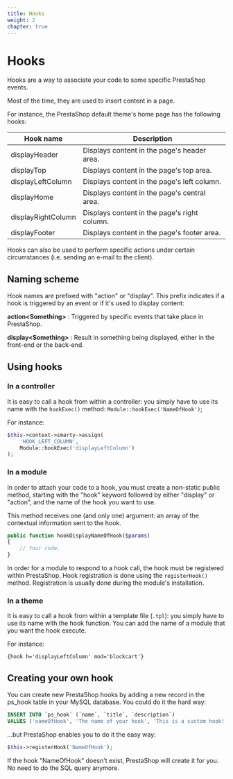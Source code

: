 ```yaml
---
title: Hooks
weight: 2
chapter: true
---
```


# Hooks

Hooks are a way to associate your code to some specific PrestaShop events.

Most of the time, they are used to insert content in a page.

For instance, the PrestaShop default theme's home page has the following hooks:

| Hook name | Description
|-----------|------------
| displayHeader | Displays content in the page's header area.
| displayTop	| Displays content in the page's top area.
| displayLeftColumn	| Displays content in the page's left column.
| displayHome | Displays content in the page's central area.
| displayRightColumn | Displays content in the page's right column.
| displayFooter | Displays content in the page's footer area.

Hooks can also be used to perform specific actions under certain circumstances (i.e. sending an e-mail to the client).

## Naming scheme

Hook names are prefixed with "action" or "display". This prefix indicates if a hook is triggered by an event or if it's used to display content:

**action&lt;Something>**
: Triggered by specific events that take place in PrestaShop.

**display&lt;Something>**
: Result in something being displayed, either in the front-end or the back-end.

## Using hooks

### In a controller
It is easy to call a hook from within a controller: you simply have to use its name with the `hookExec()` method: `Module::hookExec('NameOfHook')`;

For instance:
```php
$this->context->smarty->assign(
    'HOOK_LEFT_COLUMN',
    Module::hookExec('displayLeftColumn')
);
```

### In a module

In order to attach your code to a hook, you must create a non-static public method, starting with the "hook" keyword followed by either "display" or "action", and the name of the hook you want to use.

This method receives one (and only one) argument: an array of the contextual information sent to the hook.

```php
public function hookDisplayNameOfHook($params)
{
    // Your code.
}
```

In order for a module to respond to a hook call, the hook must be registered within PrestaShop. Hook registration is done using the `registerHook()` method. Registration is usually done during the module's installation.

### In a theme

It is easy to call a hook from within a template file (`.tpl`): you simply have to use its name with the hook function. You can add the name of a module that you want the hook execute.

For instance:

```
{hook h='displayLeftColumn' mod='blockcart'}
```

## Creating your own hook

You can create new PrestaShop hooks by adding a new record in the ps_hook table in your MySQL database. You could do it the hard way:

```sql
INSERT INTO `ps_hook` (`name`, `title`, `description`)
VALUES ('nameOfHook', 'The name of your hook', 'This is a custom hook!');
```

...but PrestaShop enables you to do it the easy way:

```php
$this->registerHook('NameOfHook');
```

If the hook "NameOfHook" doesn't exist, PrestaShop will create it for you. No need to do the SQL query anymore.
